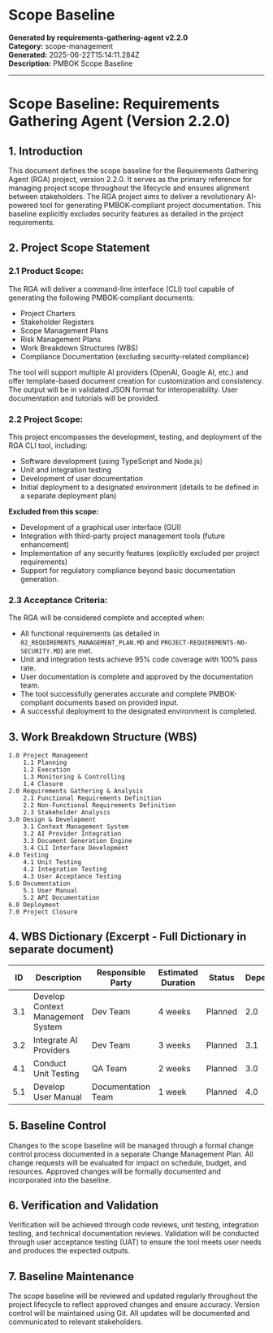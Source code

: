 # Scope Baseline

**Generated by requirements-gathering-agent v2.2.0**  
**Category:** scope-management  
**Generated:** 2025-06-22T15:14:11.284Z  
**Description:** PMBOK Scope Baseline

---

# Scope Baseline: Requirements Gathering Agent (Version 2.2.0)

## 1. Introduction

This document defines the scope baseline for the Requirements Gathering Agent (RGA) project, version 2.2.0.  It serves as the primary reference for managing project scope throughout the lifecycle and ensures alignment between stakeholders.  The RGA project aims to deliver a revolutionary AI-powered tool for generating PMBOK-compliant project documentation.  This baseline explicitly excludes security features as detailed in the project requirements.

## 2. Project Scope Statement

### 2.1 Product Scope:

The RGA will deliver a command-line interface (CLI) tool capable of generating the following PMBOK-compliant documents:

* Project Charters
* Stakeholder Registers
* Scope Management Plans
* Risk Management Plans
* Work Breakdown Structures (WBS)
* Compliance Documentation (excluding security-related compliance)

The tool will support multiple AI providers (OpenAI, Google AI, etc.) and offer template-based document creation for customization and consistency.  The output will be in validated JSON format for interoperability.  User documentation and tutorials will be provided.

### 2.2 Project Scope:

This project encompasses the development, testing, and deployment of the RGA CLI tool, including:

* Software development (using TypeScript and Node.js)
* Unit and integration testing
* Development of user documentation
* Initial deployment to a designated environment (details to be defined in a separate deployment plan)

**Excluded from this scope:**

* Development of a graphical user interface (GUI)
* Integration with third-party project management tools (future enhancement)
* Implementation of any security features (explicitly excluded per project requirements)
*  Support for regulatory compliance beyond basic documentation generation.


### 2.3 Acceptance Criteria:

The RGA will be considered complete and accepted when:

* All functional requirements (as detailed in `02_REQUIREMENTS_MANAGEMENT_PLAN.MD` and `PROJECT-REQUIREMENTS-NO-SECURITY.MD`) are met.
* Unit and integration tests achieve 95% code coverage with 100% pass rate.
* User documentation is complete and approved by the documentation team.
* The tool successfully generates accurate and complete PMBOK-compliant documents based on provided input.
* A successful deployment to the designated environment is completed.


## 3. Work Breakdown Structure (WBS)

```
1.0 Project Management
    1.1 Planning
    1.2 Execution
    1.3 Monitoring & Controlling
    1.4 Closure
2.0 Requirements Gathering & Analysis
    2.1 Functional Requirements Definition
    2.2 Non-Functional Requirements Definition
    2.3 Stakeholder Analysis
3.0 Design & Development
    3.1 Context Management System
    3.2 AI Provider Integration
    3.3 Document Generation Engine
    3.4 CLI Interface Development
4.0 Testing
    4.1 Unit Testing
    4.2 Integration Testing
    4.3 User Acceptance Testing
5.0 Documentation
    5.1 User Manual
    5.2 API Documentation
6.0 Deployment
7.0 Project Closure
```

## 4. WBS Dictionary (Excerpt -  Full Dictionary in separate document)

| ID     | Description                                      | Responsible Party | Estimated Duration | Status  | Dependencies |
|---------|--------------------------------------------------|--------------------|--------------------|---------|---------------|
| 3.1    | Develop Context Management System               | Dev Team          | 4 weeks             | Planned | 2.0           |
| 3.2    | Integrate AI Providers                         | Dev Team          | 3 weeks             | Planned | 3.1           |
| 4.1    | Conduct Unit Testing                          | QA Team           | 2 weeks             | Planned | 3.0           |
| 5.1    | Develop User Manual                            | Documentation Team | 1 week             | Planned | 4.0           |


## 5. Baseline Control

Changes to the scope baseline will be managed through a formal change control process documented in a separate Change Management Plan.  All change requests will be evaluated for impact on schedule, budget, and resources. Approved changes will be formally documented and incorporated into the baseline.


## 6. Verification and Validation

Verification will be achieved through code reviews, unit testing, integration testing, and technical documentation reviews. Validation will be conducted through user acceptance testing (UAT) to ensure the tool meets user needs and produces the expected outputs.


## 7. Baseline Maintenance

The scope baseline will be reviewed and updated regularly throughout the project lifecycle to reflect approved changes and ensure accuracy.  Version control will be maintained using Git.  All updates will be documented and communicated to relevant stakeholders.

